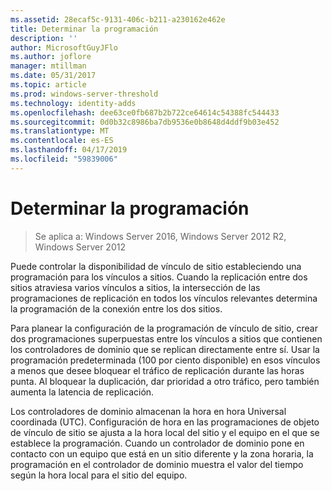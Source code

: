 ```yaml
---
ms.assetid: 28ecaf5c-9131-406c-b211-a230162e462e
title: Determinar la programación
description: ''
author: MicrosoftGuyJFlo
ms.author: joflore
manager: mtillman
ms.date: 05/31/2017
ms.topic: article
ms.prod: windows-server-threshold
ms.technology: identity-adds
ms.openlocfilehash: dee63ce0fb687b2b722ce64614c54388fc544433
ms.sourcegitcommit: 0d0b32c8986ba7db9536e0b8648d4ddf9b03e452
ms.translationtype: MT
ms.contentlocale: es-ES
ms.lasthandoff: 04/17/2019
ms.locfileid: "59839006"
---
```

# <a name="determining-the-schedule"></a>Determinar la programación

>Se aplica a: Windows Server 2016, Windows Server 2012 R2, Windows Server 2012

Puede controlar la disponibilidad de vínculo de sitio estableciendo una programación para los vínculos a sitios. Cuando la replicación entre dos sitios atraviesa varios vínculos a sitios, la intersección de las programaciones de replicación en todos los vínculos relevantes determina la programación de la conexión entre los dos sitios.  
  
Para planear la configuración de la programación de vínculo de sitio, crear dos programaciones superpuestas entre los vínculos a sitios que contienen los controladores de dominio que se replican directamente entre sí. Usar la programación predeterminada (100 por ciento disponible) en esos vínculos a menos que desee bloquear el tráfico de replicación durante las horas punta. Al bloquear la duplicación, dar prioridad a otro tráfico, pero también aumenta la latencia de replicación.  
  
Los controladores de dominio almacenan la hora en hora Universal coordinada (UTC). Configuración de hora en las programaciones de objeto de vínculo de sitio se ajusta a la hora local del sitio y el equipo en el que se establece la programación. Cuando un controlador de dominio pone en contacto con un equipo que está en un sitio diferente y la zona horaria, la programación en el controlador de dominio muestra el valor del tiempo según la hora local para el sitio del equipo.  
  


